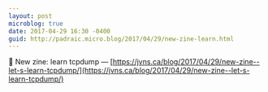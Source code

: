 ```yaml
---
layout: post
microblog: true
date: 2017-04-29 16:30 -0400
guid: http://padraic.micro.blog/2017/04/29/new-zine-learn.html
---
```

🔗 New zine: learn tcpdump  — [https://jvns.ca/blog/2017/04/29/new-zine--let-s-learn-tcpdump/](https://jvns.ca/blog/2017/04/29/new-zine--let-s-learn-tcpdump/) 
